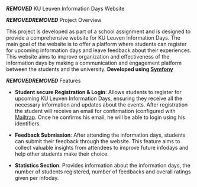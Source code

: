 ***REMOVED*** KU Leuven Information Days Website

***REMOVED******REMOVED*** Project Overview

This project is developed as part of a school assignment and is designed to provide a comprehensive website for KU Leuven Information Days. 
The main goal of the website is to offer a platform where students can register for upcoming information days and leave feedback about their experiences. 
This website aims to improve organization and effectiveness of the information days by making a communication and engagement platform between the students and the university.
**Developed using [Symfony](https://symfony.com/)**

***REMOVED******REMOVED*** Features

- **Student secure Registration & Login**: Allows students to register for upcoming KU Leuven Information Days, ensuring they receive all the necessary information and updates about the events. After registration the student will receive an email for confirmation (configured with [Mailtrap](https://mailtrap.io/?gad_source=1&gclid=CjwKCAjw7-SvBhB6EiwAwYdCAcXoAXYzh32WoOuzIfyrV9mNY6w-Wt-Z4vLDWf04N2XMzZ3hGGpjLhoCO6MQAvD_BwE). Once he confirms his email, he will be able to login using his identifiers.  

- **Feedback Submission**: After attending the information days, students can submit their feedback through the website. This feature aims to collect valuable insights from attendees to improve future infodays and help other students make their choice.

- **Statistics Section**: Provides information about the information days, the number of students registered, number of feedbacks and overall ratings given per infoday. 
